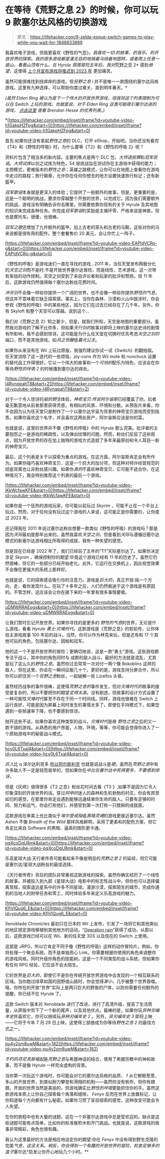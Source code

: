 # 在等待《荒野之息 2》的时候，你可以玩 9 款塞尔达风格的切换游戏

> 原文：<https://lifehacker.com/9-zelda-esque-switch-games-to-play-while-you-wait-for-1848833889>

我喜欢电子游戏，但我更喜欢《野性的气息》*。我喜欢一切:的故事、的音乐、的开放世界的探索。我的很多游戏都是漫无目的地骑着马绕着地图转，或者爬上任意一座山，看看山顶有什么。在 Hyrule 周围冒险五年后，我对*荒野之息 2* 感到*绝望*，这使得 [上个月宣布游戏将推迟到 2023 年](https://kotaku.com/botw-2-breath-of-the-wild-sequel-delay-nintendo-switch-1848719035) 更加痛苦。

虽然可能很难找到挠痒痒的游戏，但*狂野之息 i* 并不是唯一一款围绕的塞尔达风格游戏。这里有九种选择，可以帮助你度过难关，直到明年春天。* 

*(虽然 *Elden Ring* 被认为是下一个伟大的开放世界游戏，但我将这个列表限制为可以在 Switch 上玩的游戏。也就是说，对于 *Elden Ring* 这类可能吸引塞尔达迷的游戏， [点击这里](https://lifehacker.com/11-games-you-should-play-after-beating-elden-ring-1848695324/) 查看 Brendan Hesse 的优秀列表。)*

 *[https://lifehacker.com/embed/inset/iframe?id=youtube-video-h1GakpHZFpg&start=0](https://lifehacker.com/embed/inset/iframe?id=youtube-video-h1GakpHZFpg&start=0) 

首先:如果你还没有拿起*野性之息*的 DLC，打开 eShop，开始吧。当你还没有看完《T4》和《野性的呼吸》时，为什么要等《T2》和《野性的呼吸 2》呢？

资料片包含了相当多的新内容。主要的焦点是两个 DLC 包，*大师选拔赛*和*冠军民谣*。*大师试炼*以剑之试炼为特色，54 层挑战旨在测试你在主游戏中获得的能力；主控模式，更难版本的*野性之息*；英雄之路模式，让你可以在地图上查看你在游戏中走过的路程；旅行徽章，允许你在任何你想去的地方设置快速旅行标记；还有新盔甲。

*冠军歌谣*本身就是更深入的体验；它提供了一些额外的故事，但是，更重要的是，这是一个聪明的挑战，要求你穿越整个开放的世界，以完成它。因为我们需要额外的挑战，游戏没有明确告诉你去哪里。你需要依靠你现有的关于 Hyrule 及其地图的知识来完成各种任务。你完成*冠军歌谣*的奖励是主循环零，严格来说是神兽，但也是摩托车。很傻，也很棒。

*冠军之歌*还增加了九件额外的盔甲，加上古老的笼头和古老的马鞍，这些对你的马来说都是很有用的配件。整个套餐售价 20 美元，会让你忙上一阵子。

 [https://lifehacker.com/embed/inset/iframe?id=youtube-video-EAPldVCRo-g&start=0](https://lifehacker.com/embed/inset/iframe?id=youtube-video-EAPldVCRo-g&start=0) 

《野性的呼吸》是游戏迷们一直在寻找的游戏...2011 年，当任天堂发布两极分化的*天空之剑*而不是时:不是开放世界塞尔达冒险，而是线性、艺术游戏，这一次带有笨拙的动作控制。天空之剑受到了来自评论者和玩家的批评和赞扬，但 11 年后，这款游戏仍然值得每个塞尔达粉丝花费时间。

*冲天剑*不会像一样给你提供一个广阔的世界，也不会像一样给你提供*野性的气息*，但这并不意味着它缺乏探索感。事实上，当你在森林、沙漠和火山中跋涉时，你会参观《野性的呼吸》中的某些地区，因为它们在过去已经存在了几千年。另外，你有 Skyloft 和整个天空可以穿越。说到这个...

我们对《荒野之息 2》知之甚少，但是，就我们所知，天空是地图的重要部分。虽然我对游戏的了解不比你多，但如果*天行剑的*故事对即将上映的塞尔达史诗的剧情有所影响，我不会感到惊讶。这可能是为什么任天堂在切换时优先考虑*天空之剑的*端口，而不是其他游戏，如*风之觉醒*或*暮光公主*。

如果你从来没有在 Wii 上玩过原版，我强烈建议你试一试《Switch》的翻拍版。任天堂消除了这一迭代的一些烦恼，joy-cons 作为 Wii mote 和 nunchuck 设置的替代品工作得很好。它以一个伟大的故事和一个*可怕的*配乐为特色，应该会在你等待*野性的呼吸 2* 的时候搔到塞尔达的痒处。

 [https://lifehacker.com/embed/inset/iframe?id=youtube-video-I4RynqpahT8&start=2](https://lifehacker.com/embed/inset/iframe?id=youtube-video-I4RynqpahT8&start=2) 

对于一个令人惊讶的*般的野生*体验，*神奇宝贝:传说阿尔宙斯*已经覆盖了你。后者毫无歉意地从前者那里获得灵感，有相似的风景、环境和分数。从预告片来看，你不会因为认为任天堂只是制作了一个以塞尔达宇宙为背景的神奇宝贝游戏而受到指责。如果你喜欢这个名字，并且喜欢这两处房产，阿尔宙斯应该是你的菜。

也就是说，这里的世界并不像《野性的呼吸》中的 Hyrule 那么完美。批评者的主要抱怨之一是游戏的稀疏性，以及弹出纹理的问题。然而，粉丝们反驳了这些观点，因为开放世界的存在加上独特的游戏方式造就了多年来最原创和令人耳目一新的神奇宝贝。

最后，这个列表是关于以探索为重点的游戏。在这方面，阿尔宙斯肯定会有所作为。如果你碰巧喜欢神奇宝贝，这是一个巨大的加分项，但这种对特许经营规范的彻底背离也让非粉丝感兴趣。如果你*真的*不喜欢神奇宝贝，它可能不适合你，在这种情况下，我会特别推荐这个列表的最后一个游戏。

 [https://lifehacker.com/embed/inset/iframe?id=youtube-video-iKkWcfawKFE&start=0](https://lifehacker.com/embed/inset/iframe?id=youtube-video-iKkWcfawKFE&start=0) 

如果你是一个狂热的游戏玩家，你可能以前玩过 *Skyrim* ，可能不止在一个平台上玩过。然而，对于任何没有玩过这个游戏的人来说，这可能正是你需要的，让你度过 2023 年。

还记得我在 2011 年说过塞尔达粉丝想要一款类似《野性的呼吸》的游戏吗？那是因为*天际*最初是那年出来的。虽然我喜欢*天空之剑*，但是看到*天际*与遵循旧塞尔达模式的新塞尔达游戏相比所取得的成就，我有一种失望的感觉。

但是现在已经是 2022 年了，我们已经玩了五年的“T1”天际塞尔达了。如果你决定涉足 *Skyrim* ，确保控制你的期望:毕竟这个游戏已经有 11 年的历史了。虽然它仍然很棒，但它的一些部分已经开始老化。此外，它运行在交换机上，因此视觉效果不会像在更强大的系统上那样好。

也就是说，它的探索感会吸引你的注意力。游戏是*巨大的*，真正开放:挑一个方向，走，看你发现什么。在玩了十多年之后，人们仍然痴迷于这个游戏是有原因的。不管怎样，这应该会让你在接下来的一年里有很多事情要做。

 [https://lifehacker.com/embed/inset/iframe?id=youtube-video-uDMWRRAEogs&start=0](https://lifehacker.com/embed/inset/iframe?id=youtube-video-uDMWRRAEogs&start=0) 

让我们暂时忘记开放世界。如果你寻找的是更多的 *野性的气息*的世界，无论是什么游戏，看看 *Hyrule 勇士:灾难时代*。这款游戏是《荒野之息》的软前传，让你体验主游戏故事 100 年前的战斗。当然，你可以作为林克来玩，但是还有和 17 个其他可玩的角色，包括塞尔达、因帕和冠军。

他的这一个不是开放世界的冒险；更确切地说，这是一款“勇士”游戏。这些游戏都专注于战斗，其中你的角色同时与 成群的敌人战斗。最好的方法就是混乱，尤其是玩了这么久的*野性之息*。虽然你过去常常一次对付一两个像 Bokoblins 这样的敌人，但在这里，你会在一瞬间征服几十个。更好的是，游戏支持分屏合作，所以你可以抓住另一个*狂野之息*粉丝，一起破解一些 Lizalfos 头骨。

虽然经历战争的事件很棒，这使得*荒野之息的*事件发生，但对*灾难时代的*故事的接受是复杂的，所以不要把你的期望*定得太高*。没有剧透，但故事的设计方式设置了一种可能性*灾难时代*甚至不存在于同一个时间线。同样，游戏也很难在 Switch 上运行良好，可能是因为屏幕上同时发生的事情太多了。即使在手持模式下，如果您遇到一些帧速率下降，也不要感到惊讶。

抛开这些不谈，如果你喜欢这种类型的战斗，*灾难时代*是继 *野性之息*之后的又一款不错的游戏。从熟悉的用户界面，人物，环境，等等，你可能会觉得你进入了一个原始游戏中的秘密战斗模式。

 [https://lifehacker.com/embed/inset/iframe?id=youtube-video-hcv0L6Txal4&start=0](https://lifehacker.com/embed/inset/iframe?id=youtube-video-hcv0L6Txal4&start=0) 

*灰人*比 q 泽尔达利克多 [所以阿尔斯利克](https://lifehacker.com/from-soulslikes-to-roguelites-12-video-game-genre-name-1848663846) 也就是说战斗是*硬*。虽然在*荒野之息*中有许多敌人不一定是轻而易举的，但如果你在*中比在塞尔达中死得更多，不要感到惊讶。*

但是《灰烬》值得很多《T2 之息》粉丝花时间去看《T3 》,如果不是因为它令人印象深刻的开放世界的话。穿过*阿申的*迷人的森林和生机勃勃的村庄，你会有宾至如归的感觉，在那里你肯定会遇到能够迅速结束你生命的敌人。只要有足够的时间、努力和运气，你会打败他们，并感受到第一次打败一只猞猁的成就感。

这款游戏在审美上也比类似于*埃尔登戒指*或*黑暗灵魂*的游戏更接近塞尔达。虽然 *Ashen* 不像 *Breath of the Wild* 那样风格鲜明，采用了更柔和的配色方案，但它肯定比来自 Software 的黑暗、逼真的图形更卡通。

 [https://lifehacker.com/embed/inset/iframe?id=youtube-video-pqXcoDqU8mk&start=0](https://lifehacker.com/embed/inset/iframe?id=youtube-video-pqXcoDqU8mk&start=0) 

乐高星球大战:天行者传奇可能看起来不像是明显的*荒野之息 2* 的延续，但它可能是塞尔达/星球大战粉丝的最佳选择。

《天行者传奇》背后的团队非常重视这款游戏的探索。虽然你确实经历了一个线性的故事，并被投入到九部《星球大战》电影中的标志性战斗中，但你也可以选择偏离常规，探索遥远星系中的许多不同星球。漫游沙漠，探索陌生的城市，完成你遇到的当地人的附带任务和零工，同时体验多年来定义乐高游戏的魅力。

 [https://lifehacker.com/embed/inset/iframe?id=youtube-video-KfjVIQug6_E&start=0](https://lifehacker.com/embed/inset/iframe?id=youtube-video-KfjVIQug6_E&start=0) 

Xenoblade Chronicles 最初只在日本的 Wii 上发布，引发了一场将它和其他类似的地区锁定游戏移植到其他地方的运动。“[Operation rain](https://en.wikipedia.org/wiki/Operation_Rainfall)”获得了成功，从那以后，这款游戏已经可以在 Wii、新的任天堂 3DS 以及现在的 Switch 上使用。

这部是 JRPG，所以它肯定不同于像《野性的呼吸》这样的动作冒险片。例如，你将处理一个聚会系统，而不是单独担心 Link。你需要根据你使用的角色来调整你的游戏风格，同时升级你角色的技能树。这是一个不同类型的战斗系统，但如果你有任何 RPG 经验，它应该不会太陌生。

它的世界是*巨大的*，即使它不是你在传统开放世界游戏中会发现的一个相互联系的区域。当你跑过绿草如茵的田野或山路时，你会觉得*渺小*，几乎被整个世界吞噬。哦，你所在的开放“世界”实际上是两只巨大的野兽的尸体，以防你需要任何额外的提醒，你已经不在 Hyrule 了。

这款 Switch 版本对 Xenoblade 进行了改进，进行了高清升级，提高了生活质量，从原版中剪下了一个新的尾声，以及其他优点。最棒的是，如果你玩*异种刃编年史*并喜欢它，你可以继续玩*异种刃编年史 2* 。另外，*异刃编年史 3* 即将上映——它将于今年 7 月 29 日上映，这使得三部曲成为你等待*野性之息 2* 的最佳方式之一。

 [https://lifehacker.com/embed/inset/iframe?id=youtube-video-pu4y2sm8uwM&start=182](https://lifehacker.com/embed/inset/iframe?id=youtube-video-pu4y2sm8uwM&start=182) 

*不朽的芬尼克斯崛起*是*荒野之息*与希腊神话的结合，使用了希腊宗教中的神和故事，而不是像 Hyrule 一样完全虚构的背景。

当你第一次玩这个游戏时，你可能会对它的塞尔达风格的品质、 f 从它郁郁葱葱、多山的开放世界，到类似耐力攀登和滑翔的机制——虽然你没有帆布，但你有翅膀。开放的世界当然是美丽的，但游戏确实比*野性的呼吸*更能抓住你的手。虽然这款游戏本质上让你自己探索每个角落和缝隙， *Fenyx* 反而在世界上放置标记，让你知道每个方向都有什么秘密。如果你习惯了盲目探索的感觉，这种改变可能会令人失望。

在你的旅程中也有大量的谜题，这在一个非塞尔达游戏中总是受欢迎的。缺点是这些谜题可能有点简单，比如你的标准推积木和开门挑战。也就是说，这款游戏的故事非常精彩，角色也很有趣。

我认为这里最好的方法是相应地设定你的期望:你在 *Fenyx* 中没有得到野生克隆的完美*气息，这没关系。相反，你会得到一个有趣的开放世界的冒险，检查足够多的盒子*塞尔达*启发让你开心地玩几个小时。**
